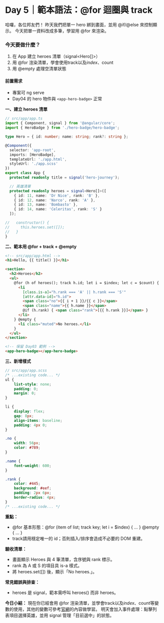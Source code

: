 # Day 5｜範本語法：@for 迴圈與 track

哈囉，各位邦友們！
昨天我們把單一 hero 綁到畫面，並用 @if/@else 來控制顯示。
今天把單一資料改成多筆，學習用 @for 來渲染。

### 今天要做什麼？
1. 在 App 建立 heroes 清單（signal<Hero[]>）
2. 用 @for 渲染清單，學會使用track以及$index、$count
3. 用 @empty 處理空清單狀態
#### 前置需求
* 專案可 ng serve
* Day04 的 hero 物件與 `<app-hero-badge>` 正常

**一、建立 heroes 清單**
```ts
// src/app/app.ts
import { Component, signal } from '@angular/core';
import { HeroBadge } from './hero-badge/hero-badge';

type Hero = { id: number; name: string; rank?: string };

@Component({
  selector: 'app-root',
  imports: [HeroBadge],
  templateUrl: './app.html',
  styleUrl: './app.scss'
})
export class App {
  protected readonly title = signal('hero-journey');

  // 英雄清單
  protected readonly heroes = signal<Hero[]>([
    { id: 11, name: 'Dr Nice', rank: 'B' },
    { id: 12, name: 'Narco', rank: 'A' },
    { id: 13, name: 'Bombasto' },
    { id: 14, name: 'Celeritas', rank: 'S' }
  ]);

//   constructor() {
//     this.heroes.set([]);
//   }
}
```

**二、範本用 @for + track + @empty**
```html
<!-- src/app/app.html -->
<h1>Hello, {{ title() }}</h1>

<section>
  <h2>Heroes</h2>
  <ul>
    @for (h of heroes(); track h.id; let i = $index; let c = $count) {
      <li
        [class.is-a]="h.rank === 'A' || h.rank === 'S'"
        [attr.data-id]="h.id">
        <span class="no">{{ i + 1 }}/{{ c }}</span>
        <span class="name">{{ h.name }}</span>
        @if (h.rank) { <span class="rank">[{{ h.rank }}]</span> }
      </li>
    } @empty {
      <li class="muted">No heroes.</li>
    }
  </ul>
</section>

<!-- 保留 Day03 範例 -->
<app-hero-badge></app-hero-badge>
```

**三、新增樣式**
```scss
// src/app/app.scss
/* ...existing code... */
ul { 
    list-style: none; 
    padding: 0; 
    margin: 0;
}

li { 
    display: flex; 
    gap: 8px; 
    align-items: baseline; 
    padding: 4px 0; 
}

.no { 
    width: 56px;
    color: #789;
}

.name { 
    font-weight: 600;
}

.rank { 
    color: #445;
    background: #eef;
    padding: 2px 6px;
    border-radius: 4px;
}
/* ...existing code... */
```

**重點：**
* @for 基本形態：@for (item of list; track key; let i = $index) { ... } @empty { ... }
* track請用穩定唯一的 id；否則插入/排序會造成不必要的 DOM 重建。

**驗收清單：**
* 畫面顯示 Heroes 與 4 筆清單，含序號與 rank 標示。
* rank 為 A 或 S 的項目具 is-a 樣式。
* 將 heroes.set([]) 後，顯示「No heroes.」。

**常見錯誤與排查：**
* heroes 是 signal，範本需呼叫 heroes() 而非 heroes。

**今日小結：**
現在你已經會用 @for 渲染清單，並學會track以及$index、$count等變數的使用，其他的變數可參考[官網](https://dev.angular.tw/api/core/@for)的內容做學習。
明天會加入事件處理：點擊列表項目選擇英雄，並用 signal 管理「目前選中」的狀態。
